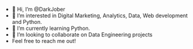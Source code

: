 - 👋 Hi, I’m @DarkJober
- 👀 I’m interested in Digital Marketing, Analytics, Data, Web development and Python.
- 🌱 I’m currently learning Python.
- 💞️ I’m looking to collaborate on Data Engineering projects
- Feel free to reach me out!

<!---
DarkJober/DarkJober is a ✨ special ✨ repository because its `README.md` (this file) appears on your GitHub profile.
You can click the Preview link to take a look at your changes.
--->
